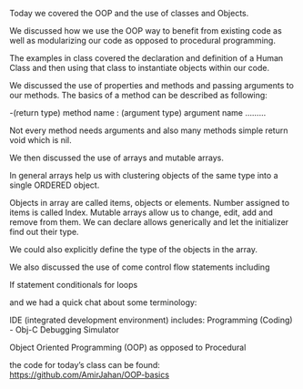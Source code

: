 Today we covered the OOP and the use of classes and Objects. 

We discussed how we use the OOP way to benefit from existing code as well as modularizing our code as opposed to procedural programming. 

The examples in class covered the declaration and definition of a Human Class and then using that class to instantiate objects within our code. 

We discussed the use of properties and methods and passing arguments to our methods. The basics of a method can be described as following:

-(return type) method name : (argument type) argument name ………

Not every method needs arguments and also many methods simple return void which is nil. 


We then discussed the use of arrays and mutable arrays. 

In general arrays help us with clustering objects of the same type into a single ORDERED object. 

Objects in array are called items, objects or elements. 
Number assigned to items is called Index.
Mutable arrays allow us to change, edit, add and remove from them. 
We can declare allows generically and let the initializer find out their type. 

We could also explicitly define the type of the objects in the array.


We also discussed the use of come control flow statements including

If statement conditionals
for loops


and we had a quick chat about some terminology:


IDE (integrated development environment) includes:
	Programming (Coding) - Obj-C
	Debugging
	Simulator


Object Oriented Programming (OOP) as opposed to Procedural

the code for today’s class can be found: 
https://github.com/AmirJahan/OOP-basics
